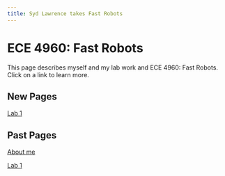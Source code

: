```yaml
---
title: Syd Lawrence takes Fast Robots
---
```

# ECE 4960: Fast Robots

This page describes myself and my lab work and ECE 4960: Fast Robots.
Click on a link to learn more.

## New Pages

[Lab 1](https://slawrence100.github.io/ece4960-fast-robots/lab2)

## Past Pages

[About me](https://slawrence100.github.io/ece4960-fast-robots/about)

[Lab 1](https://slawrence100.github.io/ece4960-fast-robots/lab1)